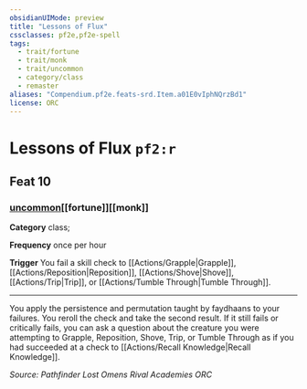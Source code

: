 ```yaml
---
obsidianUIMode: preview
title: "Lessons of Flux"
cssclasses: pf2e,pf2e-spell
tags:
  - trait/fortune
  - trait/monk
  - trait/uncommon
  - category/class
  - remaster
aliases: "Compendium.pf2e.feats-srd.Item.a01E0vIphNQrzBd1"
license: ORC
---
```

# Lessons of Flux `pf2:r`
## Feat 10
### [uncommon](uncommon "Uncommon Rarity Trait")[[fortune]][[monk]]

**Category** class; 




**Frequency** once per hour

**Trigger** You fail a skill check to [[Actions/Grapple|Grapple]], [[Actions/Reposition|Reposition]], [[Actions/Shove|Shove]], [[Actions/Trip|Trip]], or [[Actions/Tumble Through|Tumble Through]].

* * *

You apply the persistence and permutation taught by faydhaans to your failures. You reroll the check and take the second result. If it still fails or critically fails, you can ask a question about the creature you were attempting to Grapple, Reposition, Shove, Trip, or Tumble Through as if you had succeeded at a check to [[Actions/Recall Knowledge|Recall Knowledge]].

*Source: Pathfinder Lost Omens Rival Academies*
*ORC*
